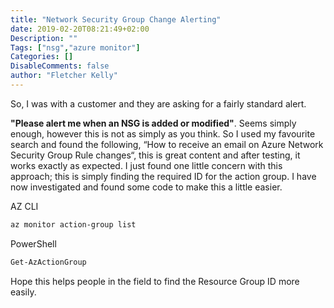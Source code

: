```yaml
---
title: "Network Security Group Change Alerting"
date: 2019-02-20T08:21:49+02:00
Description: ""
Tags: ["nsg","azure monitor"]
Categories: []
DisableComments: false
author: "Fletcher Kelly"
---
```


So, I was with a customer and they are asking for a fairly standard alert.  

**"Please alert me when an NSG is added or modified"**. Seems simply enough, however this is not as simply as you think. So I used my favourite search and found the following, “How to receive an email on Azure Network Security Group Rule changes“, this is great content and after testing, it works exactly as expected. I just found one little concern with this approach; this is simply finding the required ID for the action group. I have now investigated and found some code to make this a little easier.

AZ CLI

```bash
az monitor action-group list
```

PowerShell

```powershell
Get-AzActionGroup
```

Hope this helps people in the field to find the Resource Group ID more easily.